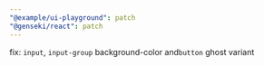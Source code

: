 ```yaml
---
"@example/ui-playground": patch
"@genseki/react": patch
---
```


fix: `input`, `input-group` background-color and`button` ghost variant
